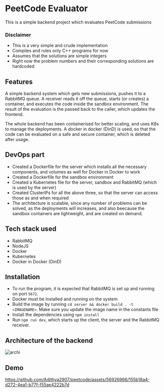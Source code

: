 # PeetCode Evaluator

This is a simple backend project which evaluates PeetCode submissions

### Disclaimer

- This is a very simple and crude implementation
- Compiles and rules only C++ programs for now
- Assumes that the solutions are simple integers
- Right now the problem numbers and their corresponding solutions are hardcoded

## Features

A simple backend system which gets new submissions, pushes it to a RabbitMQ queue.
A receiver reads it off the queue, starts (or creates) a container, and executes the code inside the sandbox environment.
The result of the evaluation is the passed back to the caller, which updates the frontend.

The whole backend has been containerised for better scaling, and uses K8s to manage the deployments. A docker in docker (DinD) is used, so that the code can be evaluated on a safe and secure container, which is deleted after usage.

## DevOps part
- Created a Dockerfile for the server which installs all the necessary components, and volumes as well for Docker in Docker to work
- Created a Dockerfile for the sandbox environment
- Created a Kubernetes file for the server, sandbox and RabbitMQ (which is used by the server)
- Created ClusterIPs for all the above three, so that the server can access those as and when required
- The architecture is scalable, since any number of problems can be solved, as the deployments will increases, and also beecause the sandbox containers are lightweight, and are created on demand.

## Tech stack used

- RabbitMQ
- NodeJS
- Docker
- Kubernetes
- Docker in Docker (DinD)

## Installation

- To run the program, it is expected that RabbitMQ is set up and running on port `5672`.
- Docker must be installed and running on the system
- Build the image by running `cd server && docker build . -t <IMAGENAME>`. Make sure you update the image name in the constants file
- Install the dependencies using `npm install`
- Run `npm run dev`, which starts up the client, the server and the RabbitMQ receiver.

## Architecture of the backend
![archi](https://github.com/Adithya2907/peetcode/assets/56926966/0d875d15-2788-403a-9c29-246d2d31aade)


## Demo
https://github.com/Adithya2907/peetcode/assets/56926966/155b18a4-d272-4ea1-b77f-f55ae4222b7d




